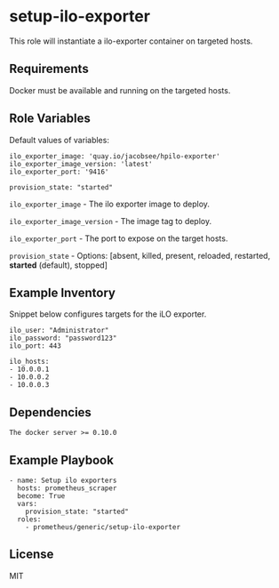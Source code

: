 # setup-ilo-exporter

This role will instantiate a ilo-exporter container on targeted hosts.

## Requirements

Docker must be available and running on the targeted hosts.

## Role Variables

Default values of variables:

```
ilo_exporter_image: 'quay.io/jacobsee/hpilo-exporter'
ilo_exporter_image_version: 'latest'
ilo_exporter_port: '9416'

provision_state: "started"
```

`ilo_exporter_image` - The ilo exporter image to deploy.

`ilo_exporter_image_version` - The image tag to deploy.

`ilo_exporter_port` - The port to expose on the target hosts.

`provision_state` - Options: [absent, killed, present, reloaded, restarted, **started** (default), stopped]

## Example Inventory

Snippet below configures targets for the iLO exporter.

```
ilo_user: "Administrator"
ilo_password: "password123"
ilo_port: 443

ilo_hosts:
- 10.0.0.1
- 10.0.0.2
- 10.0.0.3
```

## Dependencies

```
The docker server >= 0.10.0
```

## Example Playbook

```
- name: Setup ilo exporters
  hosts: prometheus_scraper
  become: True
  vars:
    provision_state: "started"
  roles:
    - prometheus/generic/setup-ilo-exporter
```

## License

MIT
